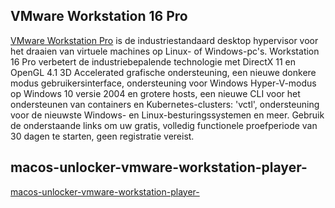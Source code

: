


## VMware Workstation 16 Pro
 
[VMware Workstation Pro](https://www.vmware.com/products/workstation-pro/workstation-pro-evaluation.html) is de industriestandaard desktop hypervisor voor het draaien van virtuele machines op Linux- of Windows-pc's.
Workstation 16 Pro verbetert de industriebepalende technologie met DirectX 11 en OpenGL 4.1 3D Accelerated grafische ondersteuning, 
een nieuwe donkere modus gebruikersinterface, ondersteuning voor Windows Hyper-V-modus op Windows 10 versie 2004 en grotere hosts, 
een nieuwe CLI voor het ondersteunen van containers en Kubernetes-clusters: 'vctl', ondersteuning voor de nieuwste Windows- 
en Linux-besturingssystemen en meer.
Gebruik de onderstaande links om uw gratis, volledig functionele proefperiode van 30 dagen te starten, geen registratie vereist.


## macos-unlocker-vmware-workstation-player-
[macos-unlocker-vmware-workstation-player-](https://www.geekrar.com/macos-unlocker-vmware-workstation-player-14-12/)
